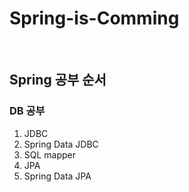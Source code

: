 # Spring-is-Comming

<br>

## Spring 공부 순서

### DB 공부

1. JDBC
2. Spring Data JDBC
3. SQL mapper
4. JPA
5. Spring Data JPA
